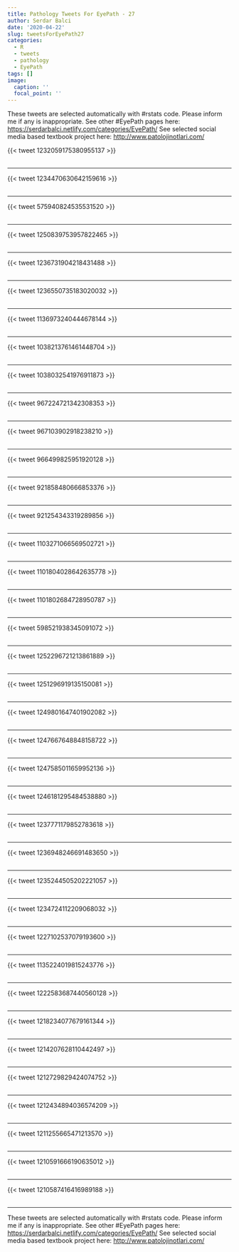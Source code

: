```yaml
---
title: Pathology Tweets For EyePath - 27
author: Serdar Balci
date: '2020-04-22'
slug: tweetsForEyePath27
categories:
  - R
  - tweets
  - pathology
  - EyePath
tags: []
image:
  caption: ''
  focal_point: ''
---
```



These tweets are selected automatically with #rstats code. Please inform me if any is inappropriate.
See other #EyePath pages here: https://serdarbalci.netlify.com/categories/EyePath/ 
See selected social media based textbook project here: http://www.patolojinotlari.com/

{{< tweet 1232059175380955137 >}}
<br>
<br>
<hr>
{{< tweet 1234470630642159616 >}}
<br>
<br>
<hr>
{{< tweet 575940824535531520 >}}
<br>
<br>
<hr>
{{< tweet 1250839753957822465 >}}
<br>
<br>
<hr>
{{< tweet 1236731904218431488 >}}
<br>
<br>
<hr>
{{< tweet 1236550735183020032 >}}
<br>
<br>
<hr>
{{< tweet 1136973240444678144 >}}
<br>
<br>
<hr>
{{< tweet 1038213761461448704 >}}
<br>
<br>
<hr>
{{< tweet 1038032541976911873 >}}
<br>
<br>
<hr>
{{< tweet 967224721342308353 >}}
<br>
<br>
<hr>
{{< tweet 967103902918238210 >}}
<br>
<br>
<hr>
{{< tweet 966499825951920128 >}}
<br>
<br>
<hr>
{{< tweet 921858480666853376 >}}
<br>
<br>
<hr>
{{< tweet 921254343319289856 >}}
<br>
<br>
<hr>
{{< tweet 1103271066569502721 >}}
<br>
<br>
<hr>
{{< tweet 1101804028642635778 >}}
<br>
<br>
<hr>
{{< tweet 1101802684728950787 >}}
<br>
<br>
<hr>
{{< tweet 598521938345091072 >}}
<br>
<br>
<hr>
{{< tweet 1252296721213861889 >}}
<br>
<br>
<hr>
{{< tweet 1251296919135150081 >}}
<br>
<br>
<hr>
{{< tweet 1249801647401902082 >}}
<br>
<br>
<hr>
{{< tweet 1247667648848158722 >}}
<br>
<br>
<hr>
{{< tweet 1247585011659952136 >}}
<br>
<br>
<hr>
{{< tweet 1246181295484538880 >}}
<br>
<br>
<hr>
{{< tweet 1237771179852783618 >}}
<br>
<br>
<hr>
{{< tweet 1236948246691483650 >}}
<br>
<br>
<hr>
{{< tweet 1235244505202221057 >}}
<br>
<br>
<hr>
{{< tweet 1234724112209068032 >}}
<br>
<br>
<hr>
{{< tweet 1227102537079193600 >}}
<br>
<br>
<hr>
{{< tweet 1135224019815243776 >}}
<br>
<br>
<hr>
{{< tweet 1222583687440560128 >}}
<br>
<br>
<hr>
{{< tweet 1218234077679161344 >}}
<br>
<br>
<hr>
{{< tweet 1214207628110442497 >}}
<br>
<br>
<hr>
{{< tweet 1212729829424074752 >}}
<br>
<br>
<hr>
{{< tweet 1212434894036574209 >}}
<br>
<br>
<hr>
{{< tweet 1211255665471213570 >}}
<br>
<br>
<hr>
{{< tweet 1210591666190635012 >}}
<br>
<br>
<hr>
{{< tweet 1210587416416989188 >}}
<br>
<br>
<hr>


These tweets are selected automatically with #rstats code. Please inform me if any is inappropriate.
See other #EyePath pages here: https://serdarbalci.netlify.com/categories/EyePath/ 
See selected social media based textbook project here: http://www.patolojinotlari.com/

